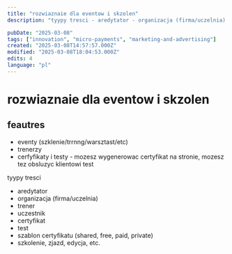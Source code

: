 ```yaml
---
title: "rozwiaznaie dla eventow i skzolen"
description: "tyypy tresci - aredytator - organizacja (firma/uczelnia) - trener - uczestnik - certyfikat - test - szablon certyfikatu (shared, free, paid, private) - szkoleni..."

pubDate: "2025-03-08"
tags: ["innovation", "micro-payments", "marketing-and-advertising"]
created: "2025-03-08T14:57:57.000Z"
modified: "2025-03-08T18:04:53.000Z"
edits: 4
language: "pl"
---
```


# rozwiaznaie dla eventow i skzolen

## feautres
- eventy (szklenie/trrnng/warsztast/etc)
- trenerzy
- cerfyfikaty i testy - mozesz wygenerowac certyfikat na stronie, mozesz tez obsluzyc klientowi test

tyypy tresci
- aredytator
- organizacja (firma/uczelnia)
- trener
- uczestnik
- certyfikat
- test
- szablon certyfikatu (shared, free, paid, private)
- szkolenie, zjazd, edycja, etc.